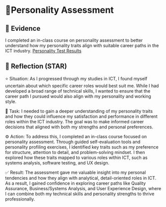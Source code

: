 # 🧬Personality Assessment

## 📎 Evidence
I completed an in-class course on personality assessment to better understand how my personality traits align with suitable career paths in the ICT industry.
[Personality Test Results](./personality-assessment.png)

## 💬 Reflection (STAR)
⭐ Situation:
As I progressed through my studies in ICT, I found myself uncertain about which specific career roles would best suit me. While I had developed a broad range of technical skills, I wanted to ensure that the career path I pursued would also align with my personality and working style.

🎯 Task:
I needed to gain a deeper understanding of my personality traits and how they could influence my satisfaction and performance in different roles within the ICT industry. The goal was to make informed career decisions that aligned with both my strengths and personal preferences.

⚙️ Action:
To address this, I completed an in-class course focused on personality assessment. Through guided self-evaluation tools and personality profiling exercises, I identified key traits such as my preference for structure, attention to detail, and problem-solving mindset. I then explored how these traits mapped to various roles within ICT, such as systems analysis, software testing, and UX design.

✅ Result:
The assessment gave me valuable insight into my personal tendencies and how they align with analytical, detail-oriented roles in ICT. As a result, I gained confidence in exploring career paths like Quality Assurance, Business/Systems Analysis, and User Experience Design, where I can combine both my technical skills and personality strengths to thrive professionally.
